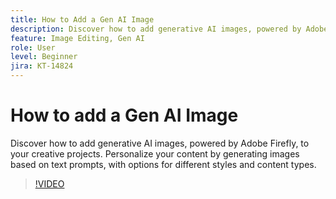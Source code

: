 ```yaml
---
title: How to Add a Gen AI Image
description: Discover how to add generative AI images, powered by Adobe Firefly, to your creative projects
feature: Image Editing, Gen AI
role: User
level: Beginner
jira: KT-14824
---
```

# How to add a Gen AI Image

Discover how to add generative AI images, powered by Adobe Firefly, to your creative projects. Personalize your content by generating images based on text prompts, with options for different styles and content types.

>[!VIDEO](https://video.tv.adobe.com/v/3426933?quality=12&learn=on&hidetitle=true)

